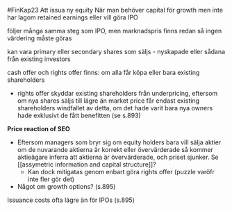 #FinKap23
Att issua ny equity
När man behöver capital för growth men inte har lagom retained earnings eller vill göra IPO

följer många samma steg som IPO, men marknadspris finns redan så ingen värdering måste göras

kan vara primary eller secondary shares som säljs - nyskapade eller sådana från existing investors

cash offer och rights offer finns: om alla får köpa eller bara existing shareholders
- rights offer skyddar existing shareholders från underpricing, eftersom om nya shares säljs till lägre än market price får endast existing shareholders windfallet av detta, om det hade varit bara nya owners hade exklusivt de fått benefitten (se s.893)

**Price reaction of SEO**
- Eftersom managers som bryr sig om equity holders bara vill sälja aktier om de nuvarande aktierna är korrekt eller övervärderade så kommer aktieägare inferra att aktierna är övervärderade, och priset sjunker. Se [[assymetric information and capital structure]]?
	- Kan dock mitigatas genom enbart göra rights offer (puzzle varöfr inte fler gör det)
- Något om growth options? (s.895)

Issuance costs ofta lägre än för IPOs (s.895)